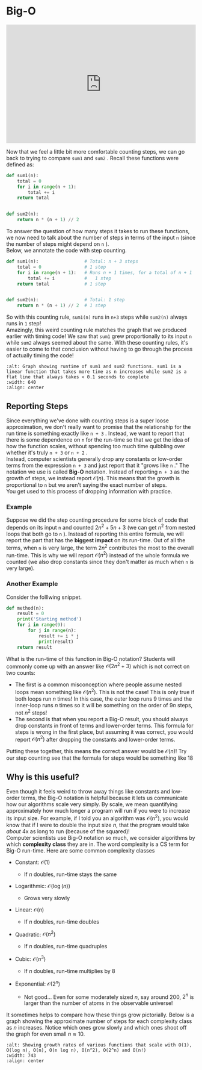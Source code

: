 # Big-O

<div style="position: relative; padding-bottom: 62.5%; height: 0;">
    <iframe src="https://www.loom.com/share/6ea3c9015df14605ad29976b9f92f603?sharedAppSource=personal_library" frameborder="0" webkitallowfullscreen mozallowfullscreen allowfullscreen style="position: absolute; top: 0; left: 0; width: 100%; height: 100%;"></iframe>
</div>

Now that we feel a little bit more comfortable counting steps, we can go back to trying to compare `sum1` and `sum2` . Recall these functions were defined as:  
```py
def sum1(n):
    total = 0
    for i in range(n + 1):
        total += i
    return total


def sum2(n):
    return n * (n + 1) // 2
```

To answer the question of how many steps it takes to run these functions, we now need to talk about the number of steps in terms of the input `n` (since the number of steps might depend on `n` ).  
Below, we annotate the code with step counting.  
```py
def sum1(n):                 # Total: n + 3 steps
    total = 0                # 1 step
    for i in range(n + 1):   # Runs n + 1 times, for a total of n + 1
        total += i           #   1 step
    return total             # 1 step


def sum2(n):                 # Total: 1 step
    return n * (n + 1) // 2  # 1 step
```

So with this counting rule, `sum1(n)` runs in `n+3` steps while `sum2(n)` always runs in `1` step!  
Amazingly, this weird counting rule matches the graph that we produced earlier with timing code! We saw that `sum1` grew proportionally to its input `n` while `sum2` always seemed about the same. With these counting rules, it's easier to come to that conclusion without having to go through the process of actually timing the code!  
 
```{image} https://static.us.edusercontent.com/files/UEmjcGL60KC1zovZQd88i3Q4
:alt: Graph showing runtime of sum1 and sum2 functions. sum1 is a linear function that takes more time as n increases while sum2 is a flat line that always takes < 0.1 seconds to complete 
:width: 640
:align: center
```

##  Reporting Steps  

Since everything we've done with counting steps is a super loose approximation, we don't really want to promise that the relationship for the run time is something exactly like `n + 3` . Instead, we want to report that there is some dependence on `n` for the run-time so that we get the idea of how the function scales, without spending too much time quibbling over whether it's truly `n + 3` or `n + 2` .  
Instead, computer scientists generally drop any constants or low-order terms from the expression `n + 3` and just report that it "grows like `n` ." The notation we use is called **Big-O** notation. Instead of reporting `n + 3` as the growth of steps, we instead report $\mathcal{O}(n)$. This means that the growth is proportional to `n` but we aren't saying the exact number of steps.  
You get used to this process of dropping information with practice.  
###  Example  

Suppose we did the step counting procedure for some block of code that depends on its input `n` and counted $2n^2 + 5n+ 3$ (we can get $n^2$ from nested loops that both go to `n` ). Instead of reporting this entire formula, we will report the part that has the **biggest impact** on its run-time. Out of all the terms, when `n` is very large, the term $2n^2$ contributes the most to the overall run-time. This is why we will report $\mathcal{O}(n^2)$ instead of the whole formula we counted (we also drop constants since they don't matter as much when `n` is very large).  
###  Another Example  

Consider the folllwing snippet.  
```py
def method(n):
    result = 0
    print('Starting method')
    for i in range(9):
        for j in range(n):
            result += i * j
            print(result)
    return result
```

What is the run-time of this function in Big-O notation? Students will commonly come up with an answer like $\mathcal{O}(2n^2 + 3)$ which is not correct on two counts:  
-  The first is a common misconception where people assume nested loops mean something like $\mathcal{O}(n^2)$. This is not the case! This is only true if both loops run $n$ times! In this case, the outer loop runs 9 times and the inner-loop runs $n$ times so it will be something on the order of $9n$ steps, not $n^2$ steps!  
-  The second is that when you report a Big-O result, you should always drop constants in front of terms and lower-order terms. This formula for steps is wrong in the first place, but assuming it was correct, you would report $\mathcal{O}(n^2)$ after dropping the constants and lower-order terms.  

Putting these together, this means the correct answer would be $\mathcal{O}(n)$! Try our step counting see that the formula for steps would be something like 18  
##  Why is this useful?  

Even though it feels weird to throw away things like constants and low-order terms, the Big-O notation is helpful because it lets us communicate how our algorithms scale very simply. By scale, we mean quantifying approximately how much longer a program will run if you were to increase its input size. For example, if I told you an algorithm was $\mathcal{O}(n^2)$, you would know that if I were to double the input size $n$, that the program would take *about* 4x as long to run (because of the squared)!  
Computer scientists use Big-O notation so much, we consider algorithms by which **complexity class** they are in. The word complexity is a CS term for Big-O run-time. Here are some common complexity classes  
-  Constant: $\mathcal{O}(1)$  
    -  If $n$ doubles, run-time stays the same  

-  Logarithmic: $\mathcal{O}(\log(n))$  
    -  Grows very slowly  

-  Linear: $\mathcal{O}(n)$  
    -  If $n$ doubles, run-time doubles  

-  Quadratic: $\mathcal{O}(n^2)$  
    -  If $n$ doubles, run-time quadruples  

-  Cubic: $\mathcal{O}(n^3)$  
    -  If $n$ doubles, run-time multiplies by 8  

-  Exponential: $\mathcal{O}(2^n)$  
    -  Not good... Even for some moderately sized $n$, say around 200, $2^n$ is larger than the number of atoms in the observable universe!  


It sometimes helps to compare how these things grow pictorially. Below is a graph showing the approximate number of steps for each complexity class as $n$ increases. Notice which ones grow slowly and which ones shoot off the graph for even small $n \approx 10$.  
```{image} https://static.us.edusercontent.com/files/zPly0cFMKtjHM4JLUP0MHuFi
:alt: Showing growth rates of various functions that scale with O(1), O(log n), O(n), O(n log n), O(n^2), O(2^n) and O(n!)
:width: 743
:align: center
```

 
 
 
 
